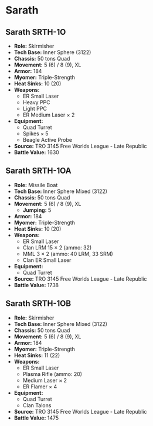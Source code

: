 # Sarath
## Sarath SRTH-1O
- **Role:** Skirmisher
- **Tech Base:** Inner Sphere (3122)
- **Chassis:** 50 tons Quad
- **Movement:** 5 (6) / 8 (9), XL
- **Armor:** 184
- **Myomer:** Triple-Strength
- **Heat Sinks:** 10 (20)
- **Weapons:**
  - ER Small Laser
  - Heavy PPC
  - Light PPC
  - ER Medium Laser × 2
- **Equipment:**
  - Quad Turret
  - Spikes × 5
  - Beagle Active Probe
- **Source:** TRO 3145 Free Worlds League - Late Republic
- **Battle Value:** 1630

## Sarath SRTH-1OA
- **Role:** Missile Boat
- **Tech Base:** Inner Sphere Mixed (3122)
- **Chassis:** 50 tons Quad
- **Movement:** 5 (6) / 8 (9), XL
  - **Jumping:** 5
- **Armor:** 184
- **Myomer:** Triple-Strength
- **Heat Sinks:** 10 (20)
- **Weapons:**
  - ER Small Laser
  - Clan LRM 15 × 2 (ammo: 32)
  - MML 3 × 2 (ammo: 40 LRM, 33 SRM)
  - Clan ER Small Laser
- **Equipment:**
  - Quad Turret
- **Source:** TRO 3145 Free Worlds League - Late Republic
- **Battle Value:** 1738

## Sarath SRTH-1OB
- **Role:** Skirmisher
- **Tech Base:** Inner Sphere Mixed (3122)
- **Chassis:** 50 tons Quad
- **Movement:** 5 (6) / 8 (9), XL
- **Armor:** 184
- **Myomer:** Triple-Strength
- **Heat Sinks:** 11 (22)
- **Weapons:**
  - ER Small Laser
  - Plasma Rifle (ammo: 20)
  - Medium Laser × 2
  - ER Flamer × 4
- **Equipment:**
  - Quad Turret
  - Clan Talons
- **Source:** TRO 3145 Free Worlds League - Late Republic
- **Battle Value:** 1475

